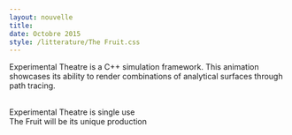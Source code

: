 ```yaml
---
layout: nouvelle
title:
date: Octobre 2015
style: /litterature/The Fruit.css
---
```


<!-- TITLE

##A Moving Picture

<!-- -->

<!-- DIRECTED BY

##Directed By

###William Bussière

<!-- -->


<!-- MUSIC BY

##Music By

###François Bussière

<!-- -->


<!-- DESCRIPTIVE -->
<p><span class="exth">Experimental Theatre</span> is a C++ simulation framework. This animation showcases its ability to render combinations of analytical surfaces through path tracing.</p>


<br>
<div class="descr-center">
    <span class="exth">Experimental Theatre</span> is single use<br>
    <span>The Fruit</span> will be its unique production
</div>

<!-- -->


<!-- PROLOGUE 
<p>Lorsque Geoffroy figea, interloqué par le tribalisme qui émanait des peintures, il aperçu sa douce moitié rousse et pulpeuse qui l'invitait à la suivre. Elle venait d'installer son oeuvre et s'impatientait à l'idée de voir enfin la réaction de son fiancé. Malgré la fébrilité de sa douce moitié, Geoffroy prendra tout de même le temps d'admirer chacune des oeuvres qui se trouveront sur son passage...</p>
<!-- -->

<!-- EPILOGUE
<p>...le symbole exprimé par ce cadeau était bien clair, mais ne fit qu'assombrir l'humeur de Geoffroy. Bien qu'elle se montrait absolument maternelle en lui offrant une telle affection, elle accusait du même coup une ignorance totale de son enfance. Les anciennes pulsions reprirent racines dans les veines de Geoffroy. Il n'avait plus qu'une idée : fendre le ventre de sa bien aimée pour répandre ce jus vital qui nourrissait maintenant deux vies.</p>
<!-- -->


<!-- ARTWORKS

##Artworks

<div class="page-column">

<u>Sextant album cover [Herbie Hancock]</u>

<br>

<span>by Robert Springett</span>

<br><br><br><br><br>

<u>Crossings album cover [Herbie Hancock]</u>

<br>

by Robert Springett

</div>

<div class="page-column">

<u>Bitches Brew album cover [Miles Davis]</u>

<br>

by Mati Klarwein

<br><br><br><br>

<u>Gente canine : </u>

<br>

<u>baume précieux en cas d'atrophie oculaire</u>

<br>

by Constance Morel
</div>

<!-- -->


<!-- MADE WITH

##Made with

<div class="page-text">
<em>Experimental Theatre</em><br>

The path tracing throwable prototype suite

<br><br><br>

Project hosted on Github<br>

<em><u>github.com/wibus/ExperimentalTheatre</u></em>

<br><br><br>

Short introduction to Experimental Theatre at<br>

<em><u>wibus.github.io/ExTh/</u></em>
</div>

<!-- -->

